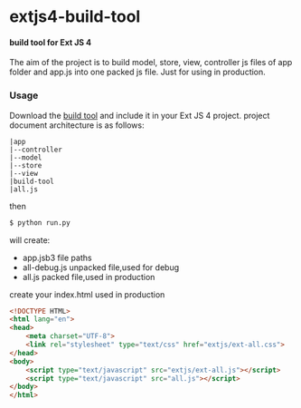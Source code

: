extjs4-build-tool
========

#### build tool for Ext JS 4 ####

The aim of the project is to build model, store, view, controller js files of app folder and app.js into one packed js file.
Just for using in production.

### Usage ###

Download the [build tool](https://github.com/stonelee/extjs4-build-tool/zipball/master) and include it in your Ext JS 4 project.
project document architecture is as follows:

```
|app
|--controller
|--model
|--store
|--view
|build-tool
|all.js
```

then

```bash
$ python run.py
```

will create:
* app.jsb3      file paths
* all-debug.js  unpacked file,used for debug
* all.js        packed file,used in production

create your index.html used in production

```html
<!DOCTYPE HTML>
<html lang="en">
<head>
	<meta charset="UTF-8">
	<link rel="stylesheet" type="text/css" href="extjs/ext-all.css">
</head>
<body>
	<script type="text/javascript" src="extjs/ext-all.js"></script>
	<script type="text/javascript" src="all.js"></script>
</body>
</html>
```


